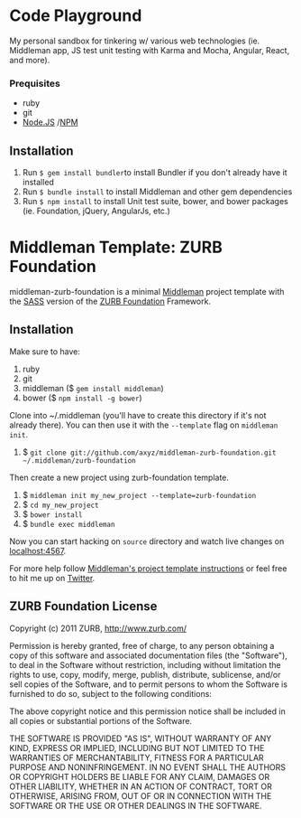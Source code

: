 # Code Playground

My personal sandbox for tinkering w/ various web technologies (ie. Middleman app, JS test unit testing with Karma and Mocha, Angular, React, and more).
### Prequisites 

* ruby
* git
* [Node.JS](https://nodejs.org/) /[NPM](https://www.npmjs.com/)
## Installation

1. Run `$ gem install bundler`to install Bundler if you don't already have it installed
2. Run `$ bundle install` to install Middleman and other gem dependencies
3. Run `$ npm install` to install Unit test suite, bower, and bower packages (ie. Foundation, jQuery, AngularJs, etc.)

# Middleman Template: ZURB Foundation #

middleman-zurb-foundation is a minimal [Middleman](http://middlemanapp.com/) project template with the [SASS](http://sass-lang.com/) version of the [ZURB Foundation](http://foundation.zurb.com/) Framework.

## Installation ##

Make sure to have:

1. ruby
1. git
1. middleman ($ `gem install middleman`)
1. bower ($ `npm install -g bower`)


Clone into ~/.middleman (you'll have to create this directory if it's not already there). You can then use it with the `--template` flag on `middleman init`.

1. $ `git clone git://github.com/axyz/middleman-zurb-foundation.git ~/.middleman/zurb-foundation`

Then create a new project using zurb-foundation template.

1. $ `middleman init my_new_project --template=zurb-foundation`
1. $ `cd my_new_project`
1. $ `bower install`
1. $ `bundle exec middleman`

Now you can start hacking on `source` directory and watch live changes on [localhost:4567](http://localhost:4567).

For more help follow [Middleman's project template instructions](http://middlemanapp.com/getting-started/welcome/) or feel free to hit me up on [Twitter](http://twitter.com/axyz).

## ZURB Foundation License ##

Copyright (c) 2011 ZURB, http://www.zurb.com/

Permission is hereby granted, free of charge, to any person obtaining
a copy of this software and associated documentation files (the
"Software"), to deal in the Software without restriction, including
without limitation the rights to use, copy, modify, merge, publish,
distribute, sublicense, and/or sell copies of the Software, and to
permit persons to whom the Software is furnished to do so, subject to
the following conditions:

The above copyright notice and this permission notice shall be
included in all copies or substantial portions of the Software.

THE SOFTWARE IS PROVIDED "AS IS", WITHOUT WARRANTY OF ANY KIND,
EXPRESS OR IMPLIED, INCLUDING BUT NOT LIMITED TO THE WARRANTIES OF
MERCHANTABILITY, FITNESS FOR A PARTICULAR PURPOSE AND
NONINFRINGEMENT. IN NO EVENT SHALL THE AUTHORS OR COPYRIGHT HOLDERS BE
LIABLE FOR ANY CLAIM, DAMAGES OR OTHER LIABILITY, WHETHER IN AN ACTION
OF CONTRACT, TORT OR OTHERWISE, ARISING FROM, OUT OF OR IN CONNECTION
WITH THE SOFTWARE OR THE USE OR OTHER DEALINGS IN THE SOFTWARE.